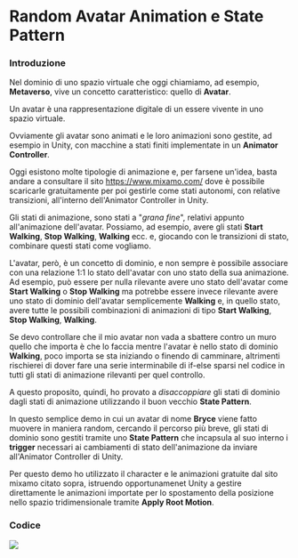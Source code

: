 # Random Avatar Animation e State Pattern

### Introduzione
Nel dominio di uno spazio virtuale che oggi chiamiamo, ad esempio, **Metaverso**, vive un concetto caratteristico: quello di **Avatar**.

Un avatar è una rappresentazione digitale di un essere vivente in uno spazio virtuale.

Ovviamente gli avatar sono animati e le loro animazioni sono gestite, ad esempio in Unity, con macchine a stati finiti implementate in un **Animator Controller**.

Oggi esistono molte tipologie di animazione e, per farsene un'idea, basta andare  a consultare il sito https://www.mixamo.com/ dove è possibile scaricarle gratuitamente per poi gestirle come stati autonomi, con relative transizioni, all'interno dell'Animator Controller in Unity.

Gli stati di animazione, sono stati a "_grana fine_", relativi appunto all'animazione dell'avatar. Possiamo, ad esempio, avere gli stati **Start Walking**, **Stop Walking**, **Walking** ecc. e, giocando con le transizioni di stato, combinare questi stati come vogliamo.

L'avatar, però, è un concetto di dominio, e non sempre è possibile associare con una relazione 1:1 lo stato dell'avatar con uno stato della sua animazione. Ad esempio, può essere per nulla rilevante avere uno stato dell'avatar come **Start Walking** o **Stop Walking** ma potrebbe essere invece rilevante avere uno stato di dominio dell'avatar semplicemente **Walking** e, in quello stato, avere tutte le possibili combinazioni di animazioni di tipo **Start Walking**, **Stop Walking**, **Walking**.

Se devo controllare che il mio avatar non vada a sbattere contro un muro quello che importa è che lo faccia mentre l'avatar è nello stato di dominio **Walking**, poco importa se sta iniziando o finendo di camminare, altrimenti rischierei di dover fare una serie interminabile di if-else sparsi nel codice in tutti gli stati di animazione rilevanti per quel controllo.

A questo proposito, quindi, ho provato a _disaccoppiare_ gli stati di dominio dagli stati di animazione utilizzando il buon vecchio **State Pattern**.

In questo semplice demo in cui un avatar di nome **Bryce** viene fatto muovere in maniera random, cercando il percorso più breve, gli stati di dominio sono gestiti tramite uno **State Pattern** che incapsula al suo interno i **trigger** necessari ai cambiamenti di stato dell'animazione da inviare all'Animator Controller di Unity.

Per questo demo ho utilizzato il character e le animazioni gratuite dal sito mixamo citato sopra, istruendo opportunamenet Unity a gestire direttamente le animazioni importate per lo spostamento della posizione nello spazio tridimensionale tramite **Apply Root Motion**.

### Codice




[![](https://dl.dropboxusercontent.com/s/shzado7ockbxork/Avatar.png?dl=1)](https://dl.dropboxusercontent.com/s/tv5tz0eccsn1ge3/Avatar.mp4?dl=0)

